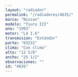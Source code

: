 ```yaml
---
layout: "radiador"
permalink: "/radiadores/4635/"
marca: "Nissan"
modelo: "Tsuru III"
ano: "1993"
motor: "L4 1.6"
transmision: "Estándar"
parte: "63231"
clima: "Con clima"
alto: "12 5/8"
ancho: "25 1/2"
observaciones: ""
id: "4635"
---
```


